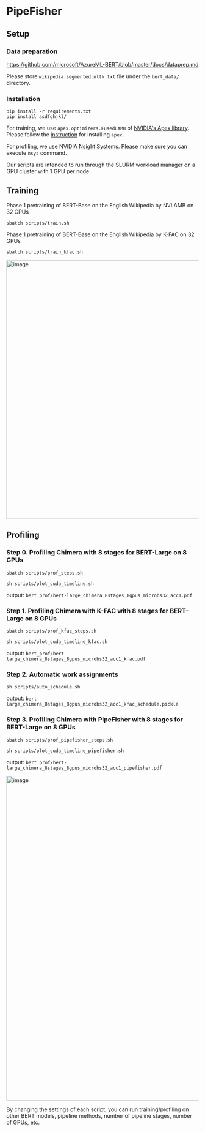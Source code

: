 # PipeFisher

## Setup

### Data preparation
https://github.com/microsoft/AzureML-BERT/blob/master/docs/dataprep.md

Please store `wikipedia.segmented.nltk.txt` file under the `bert_data/` directory.

### Installation
```
pip install -r requirements.txt
pip install asdfghjkl/
```
For training, we use `apex.optimizers.FusedLAMB` of [NVIDIA's Apex library](https://github.com/NVIDIA/apex). Please follow the [instruction](https://github.com/NVIDIA/apex#installation) for installing `apex`. 

For profiling, we use [NVIDIA Nsight Systems](https://developer.nvidia.com/nsight-systems). Please make sure you can execute `nsys` command.

Our scripts are intended to run through the SLURM workload manager on a GPU cluster with 1 GPU per node.

## Training

Phase 1 pretraining of BERT-Base on the English Wikipedia by NVLAMB on 32 GPUs
```
sbatch scripts/train.sh
```

Phase 1 pretraining of BERT-Base on the English Wikipedia by K-FAC on 32 GPUs
```
sbatch scripts/train_kfac.sh
```

<img width="677" alt="image" src="https://user-images.githubusercontent.com/7961228/170479576-ce39e926-7bf3-4f11-8918-145278596917.png">


## Profiling

### Step 0. Profiling **Chimera** with 8 stages for BERT-Large on 8 GPUs 
```
sbatch scripts/prof_steps.sh
```
```
sh scripts/plot_cuda_timeline.sh
```
output: `bert_prof/bert-large_chimera_8stages_8gpus_microbs32_acc1.pdf`

### Step 1. Profiling **Chimera with K-FAC** with 8 stages for BERT-Large on 8 GPUs 
```
sbatch scripts/prof_kfac_steps.sh
```
```
sh scripts/plot_cuda_timeline_kfac.sh
```
output: `bert_prof/bert-large_chimera_8stages_8gpus_microbs32_acc1_kfac.pdf`

### Step 2. Automatic work assignments
```
sh scripts/auto_schedule.sh
```
output: `bert-large_chimera_8stages_8gpus_microbs32_acc1_kfac_schedule.pickle`

### Step 3. Profiling **Chimera with PipeFisher** with 8 stages for BERT-Large on 8 GPUs 
```
sbatch scripts/prof_pipefisher_steps.sh
```
```
sh scripts/plot_cuda_timeline_pipefisher.sh
```
output: `bert_prof/bert-large_chimera_8stages_8gpus_microbs32_acc1_pipefisher.pdf`

<img width="849" alt="image" src="https://user-images.githubusercontent.com/7961228/170479526-c13310e3-c644-4725-bb2a-5ef0829a1395.png">


By changing the settings of each script, you can run training/profiling on other BERT models, pipeline methods, number of pipeline stages, number of GPUs, etc.

